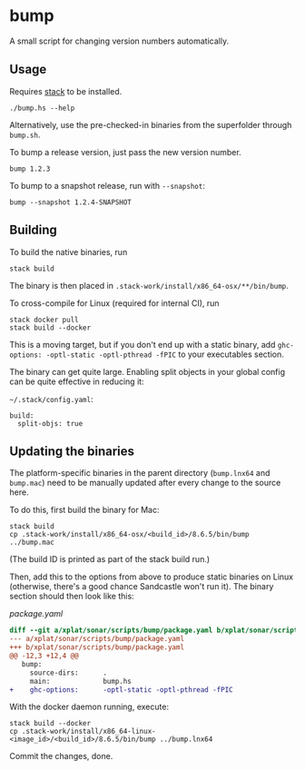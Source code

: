 # bump

A small script for changing version numbers automatically.

## Usage

Requires [stack](http://haskellstack.org/) to be installed.

```
./bump.hs --help
```

Alternatively, use the pre-checked-in binaries from the superfolder
through `bump.sh`.

To bump a release version, just pass the new version number.

```
bump 1.2.3
```

To bump to a snapshot release, run with `--snapshot`:

```
bump --snapshot 1.2.4-SNAPSHOT
```

## Building

To build the native binaries, run

```
stack build
```

The binary is then placed in `.stack-work/install/x86_64-osx/**/bin/bump`.

To cross-compile for Linux (required for internal CI), run

```
stack docker pull
stack build --docker
```

This is a moving target, but if you don't end up with a static binary, add
`ghc-options: -optl-static -optl-pthread -fPIC` to your executables section.

The binary can get quite large. Enabling split objects in your global config
can be quite effective in reducing it:

`~/.stack/config.yaml`:

```
build:
  split-objs: true
```

## Updating the binaries

The platform-specific binaries in the parent directory (`bump.lnx64` and `bump.mac`)
need to be manually updated after every change to the source here.

To do this, first build the binary for Mac:

```
stack build
cp .stack-work/install/x86_64-osx/<build_id>/8.6.5/bin/bump ../bump.mac
```

(The build ID is printed as part of the stack build run.)

Then, add this to the options from above to produce static binaries on Linux
(otherwise, there's a good chance Sandcastle won't run it). The binary section
should then look like this:

*package.yaml*
```diff
diff --git a/xplat/sonar/scripts/bump/package.yaml b/xplat/sonar/scripts/bump/package.yaml
--- a/xplat/sonar/scripts/bump/package.yaml
+++ b/xplat/sonar/scripts/bump/package.yaml
@@ -12,3 +12,4 @@
   bump:
     source-dirs:      .
     main:             bump.hs
+    ghc-options:      -optl-static -optl-pthread -fPIC

```

With the docker daemon running, execute:

```
stack build --docker
cp .stack-work/install/x86_64-linux-<image_id>/<build_id>/8.6.5/bin/bump ../bump.lnx64
```

Commit the changes, done.
